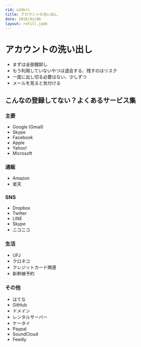 ```yaml
---
rid: o24krc
title: アカウントの洗い出し
date: 2016/02/06
layout: refill.jade
---
```


# アカウントの洗い出し

- まずは全部棚卸し
- もう利用していないやつは退会する、残すのはリスク
- 一度に出し切る必要はない、少しずつ
- メールを見ると気付ける


## こんなの登録してない？よくあるサービス集

### 主要
- Google (Gmail)
- Skype
- Facebook
- Apple
- Yahoo!
- Microsoft

### 通販
- Amazon
- 楽天

### SNS
- Dropbox
- Twitter
- LINE
- Skype
- ニコニコ

### 生活
- UFJ
- クロネコ
- クレジットカード関連
- 新幹線予約

### その他
- はてな
- GitHub
- ドメイン
- レンタルサーバー
- ケータイ
- Paypal
- SoundCloud
- Feedly

